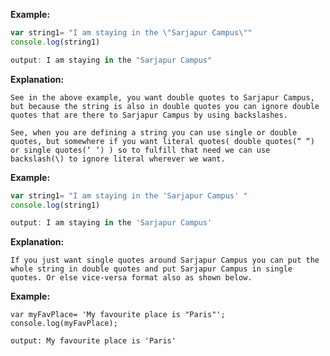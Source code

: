 **Example:**
```javascript
var string1= "I am staying in the \"Sarjapur Campus\""
console.log(string1)

output: I am staying in the "Sarjapur Campus"

```
**Explanation:**

    See in the above example, you want double quotes to Sarjapur Campus, but because the string is also in double quotes you can ignore double quotes that are there to Sarjapur Campus by using backslashes.

    See, when you are defining a string you can use single or double quotes, but somewhere if you want literal quotes( double quotes(“ “) or single quotes(‘ ‘) ) so to fulfill that need we can use backslash(\) to ignore literal wherever we want.


**Example:**
```javascript
var string1= "I am staying in the 'Sarjapur Campus' "
console.log(string1)

output: I am staying in the 'Sarjapur Campus'

```
**Explanation:**

    If you just want single quotes around Sarjapur Campus you can put the whole string in double quotes and put Sarjapur Campus in single quotes. Or else vice-versa format also as shown below.



**Example:**
```
var myFavPlace= 'My favourite place is "Paris"';
console.log(myFavPlace);

output: My favourite place is 'Paris'

```


